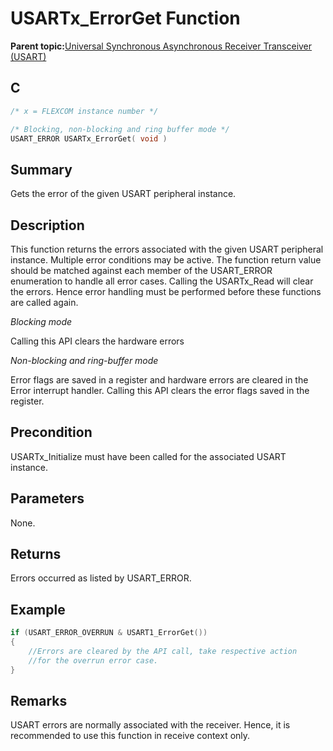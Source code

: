 # USARTx\_ErrorGet Function

**Parent topic:**[Universal Synchronous Asynchronous Receiver Transceiver \(USART\)](GUID-5ED4F08A-8227-486D-9727-78BD47CA0866.md)

## C

```c
/* x = FLEXCOM instance number */

/* Blocking, non-blocking and ring buffer mode */
USART_ERROR USARTx_ErrorGet( void )
```

## Summary

Gets the error of the given USART peripheral instance.

## Description

This function returns the errors associated with the given USART peripheral instance. Multiple error conditions may be active. The function return value should be matched against each member of the USART\_ERROR enumeration to handle all error cases. Calling the USARTx\_Read will clear the errors. Hence error handling must be performed before these functions are called again.

*Blocking mode*

Calling this API clears the hardware errors

*Non-blocking and ring-buffer mode*

Error flags are saved in a register and hardware errors are cleared in the Error interrupt handler. Calling this API clears the error flags saved in the register.

## Precondition

USARTx\_Initialize must have been called for the associated USART instance.

## Parameters

None.

## Returns

Errors occurred as listed by USART\_ERROR.

## Example

```c
if (USART_ERROR_OVERRUN & USART1_ErrorGet())
{
    //Errors are cleared by the API call, take respective action
    //for the overrun error case.
}
```

## Remarks

USART errors are normally associated with the receiver. Hence, it is recommended to use this function in receive context only.

